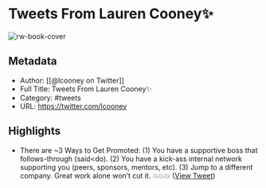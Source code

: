 # Tweets From Lauren Cooney✨

![rw-book-cover](https://pbs.twimg.com/profile_images/1667722052231663616/R5-OcGc6.jpg)

## Metadata
- Author: [[@lcooney on Twitter]]
- Full Title: Tweets From Lauren Cooney✨
- Category: #tweets
- URL: https://twitter.com/lcooney

## Highlights
- There are ~3 Ways to Get Promoted:
  (1) You have a supportive boss that follows-through (said<do).
  (2) You have a kick-ass internal network supporting you (peers, sponsors, mentors, etc).
  (3) Jump to a different company. 
  Great work alone won’t cut it. 💥💥💥 ([View Tweet](https://twitter.com/lcooney/status/1384948385078185984))

